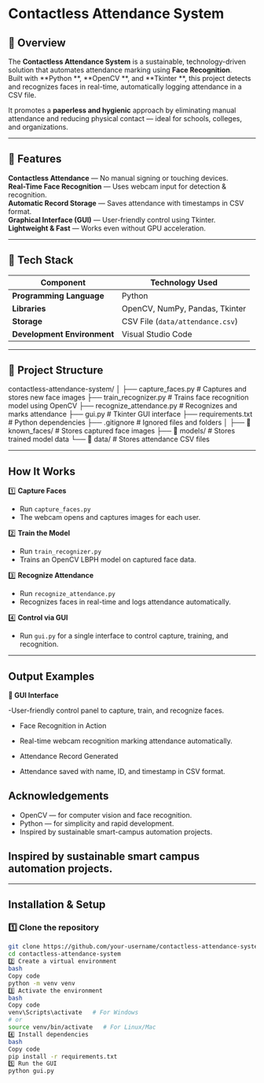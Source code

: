 #  Contactless Attendance System

## 🌟 Overview  
The **Contactless Attendance System** is a sustainable, technology-driven solution that automates attendance marking using **Face Recognition**.  
Built with **Python **, **OpenCV **, and **Tkinter **, this project detects and recognizes faces in real-time, automatically logging attendance in a CSV file.  

It promotes a **paperless and hygienic** approach by eliminating manual attendance and reducing physical contact — ideal for schools, colleges, and organizations.  

---

## 🚀 Features  
 **Contactless Attendance** — No manual signing or touching devices.  
 **Real-Time Face Recognition** — Uses webcam input for detection & recognition.  
 **Automatic Record Storage** — Saves attendance with timestamps in CSV format.  
 **Graphical Interface (GUI)** — User-friendly control using Tkinter.  
 **Lightweight & Fast** — Works even without GPU acceleration.  

---

## 🧰 Tech Stack  

| Component |  Technology Used |
|--------------|------------------|
| **Programming Language** | Python  |
| **Libraries** | OpenCV, NumPy, Pandas, Tkinter |
| **Storage** | CSV File (`data/attendance.csv`) |
| **Development Environment** | Visual Studio Code  |

---

## 📂 Project Structure  

contactless-attendance-system/
│
├──  capture_faces.py # Captures and stores new face images
├──  train_recognizer.py # Trains face recognition model using OpenCV
├──  recognize_attendance.py # Recognizes and marks attendance
├──  gui.py # Tkinter GUI interface
├──  requirements.txt # Python dependencies
├──  .gitignore # Ignored files and folders
│
├── 📁 known_faces/ # Stores captured face images
├── 📁 models/ # Stores trained model data
└── 📁 data/ # Stores attendance CSV files



---

##  How It Works  

1️⃣ **Capture Faces**  
   - Run `capture_faces.py`  
   - The webcam opens and captures images for each user.  

2️⃣ **Train the Model**  
   - Run `train_recognizer.py`  
   - Trains an OpenCV LBPH model on captured face data.  

3️⃣ **Recognize Attendance**  
   - Run `recognize_attendance.py`  
   - Recognizes faces in real-time and logs attendance automatically.  

4️⃣ **Control via GUI**  
   - Run `gui.py` for a single interface to control capture, training, and recognition.  

---


## Output Examples

**🧾 GUI Interface**

-User-friendly control panel to capture, train, and recognize faces.

- Face Recognition in Action

- Real-time webcam recognition marking attendance automatically.

- Attendance Record Generated

- Attendance saved with name, ID, and timestamp in CSV format.


## Acknowledgements

- OpenCV — for computer vision and face recognition.
- Python — for simplicity and rapid development.
- Inspired by sustainable smart-campus automation projects.
  

## Inspired by sustainable smart campus automation projects.

---


##  Installation & Setup  

### 1️⃣ Clone the repository  
```bash
git clone https://github.com/your-username/contactless-attendance-system.git
cd contactless-attendance-system
2️⃣ Create a virtual environment
bash
Copy code
python -m venv venv
3️⃣ Activate the environment
bash
Copy code
venv\Scripts\activate   # For Windows
# or
source venv/bin/activate   # For Linux/Mac
4️⃣ Install dependencies
bash
Copy code
pip install -r requirements.txt
5️⃣ Run the GUI
python gui.py


